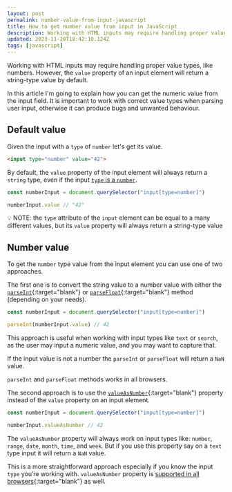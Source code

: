 ```yaml
---
layout: post
permalink: number-value-from-input-javascript
title: How to get number value from input in JavaScript
description: Working with HTML inputs may require handling proper value types, like numbers. However, the value property of an input element will return a string-type value by default.
updated: 2023-11-20T18:42:10.124Z
tags: [javascript]
---
```


Working with HTML inputs may require handling proper value types, like numbers. However, the `value` property of an input element will return a string-type value by default.

In this article I'm going to explain how you can get the numeric value from the input field. It is important to work with correct value types when parsing user input, otherwise it can produce bugs and unwanted behaviour.

## Default value

Given the input with a `type` of `number` let's get its value.

```html
<input type="number" value="42">
```

By default, the `value` property of the input element will always return a `string` type, even if the input [`type` is a `number`](/number-input-with-custom-buttons).

```javascript
const numberInput = document.querySelector("input[type=number]")

numberInput.value // "42"
```

<p class="note">💡 NOTE: the <code>type</code> attribute of the <code>input</code> element can be equal to a many different values, but its <code>value</code> property will always return a string-type value</p>

## Number value

To get the `number` type value from the input element you can use one of two approaches.

The first one is to convert the string value to a number value with either the [`parseInt`](https://developer.mozilla.org/en-US/docs/Web/JavaScript/Reference/Global_Objects/parseInt){:target="blank"} or [`parseFloat`](https://developer.mozilla.org/en-US/docs/Web/JavaScript/Reference/Global_Objects/parseFloat){:target="blank"} method (depending on your needs).

```javascript
const numberInput = document.querySelector("input[type=number]")

parseInt(numberInput.value) // 42
```

This approach is useful when working with input types like `text` or `search`, as the user may input a numeric value, and you may want to capture that.

If the input value is not a number the `parseInt` or `parseFloat` will return a `NaN` value.

`parseInt` and `parseFloat` methods works in all browsers.

The second approach is to use the [`valueAsNumber`](https://developer.mozilla.org/en-US/docs/Web/API/HTMLInputElement#instance_properties){:target="blank"} property instead of the `value` property on an input element.

```javascript
const numberInput = document.querySelector("input[type=number]")

numberInput.valueAsNumber // 42
```

The `valueAsNumber` property will always work on input types like: `number`, `range`, `date`, `month`, `time`, and `week`. But if you use this property say on a `text` type input it will return a `NaN` value.

This is a more straightforward approach especially if you know the input `type` you’re working with. `valueAsNumber` property is [supported in all browsers](https://caniuse.com/mdn-api_htmlinputelement_valueasnumber){:target="blank"} as well.

